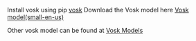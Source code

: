 Install vosk using pip [vosk](https://pypi.org/project/vosk/)
Download the Vosk model here [Vosk model(small-en-us)](https://drive.google.com/drive/folders/105F7L097LyHvEXYh5RzDf-F6dTmhxXTg?usp=sharing)

Other vosk model can be found at [Vosk Models](https://alphacephei.com/vosk/models)